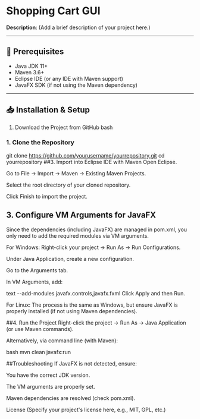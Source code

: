 # Shopping Cart GUI

**Description**: (Add a brief description of your project here.)

---

## 🚀 Prerequisites
- Java JDK 11+
- Maven 3.6+
- Eclipse IDE (or any IDE with Maven support)
- JavaFX SDK (if not using the Maven dependency)

---

## 📥 Installation & Setup
1. Download the Project from GitHub
bash
### 1. Clone the Repository

git clone https://github.com/yourusername/yourrepository.git
cd yourrepository
##3. Import into Eclipse IDE with Maven
Open Eclipse.

Go to File → Import → Maven → Existing Maven Projects.

Select the root directory of your cloned repository.

Click Finish to import the project.

## 3. Configure VM Arguments for JavaFX
Since the dependencies (including JavaFX) are managed in pom.xml, you only need to add the required modules via VM arguments.

For Windows:
Right-click your project → Run As → Run Configurations.

Under Java Application, create a new configuration.

Go to the Arguments tab.

In VM Arguments, add:

text
--add-modules javafx.controls,javafx.fxml
Click Apply and then Run.

For Linux:
The process is the same as Windows, but ensure JavaFX is properly installed (if not using Maven dependencies).

##4. Run the Project
Right-click the project → Run As → Java Application (or use Maven commands).

Alternatively, via command line (with Maven):

bash
mvn clean javafx:run



##Troubleshooting
If JavaFX is not detected, ensure:

You have the correct JDK version.

The VM arguments are properly set.

Maven dependencies are resolved (check pom.xml).

License
(Specify your project's license here, e.g., MIT, GPL, etc.)
